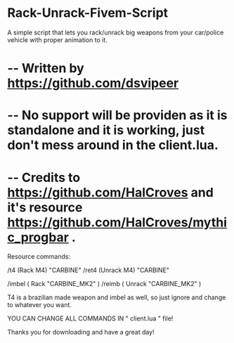 # Rack-Unrack-Fivem-Script
A simple script that lets you rack/unrack big weapons from your car/police vehicle with proper animation to it.

# -- Written by https://github.com/dsvipeer 
# -- No support will be providen as it is standalone and it is working, just don't mess around in the client.lua.
# -- Credits to https://github.com/HalCroves and it's resource https://github.com/HalCroves/mythic_progbar .


Resource commands: 

/t4    (Rack M4) "CARBINE"
/ret4 (Unrack M4) "CARBINE"

/imbel ( Rack "CARBINE_MK2" )
/reimb ( Unrack "CARBINE_MK2" )

T4 is a brazilian made weapon and imbel as well, so just ignore and change to whatever you want.

YOU CAN CHANGE ALL COMMANDS IN " client.lua " file!

Thanks you for downloading and have a great day!
